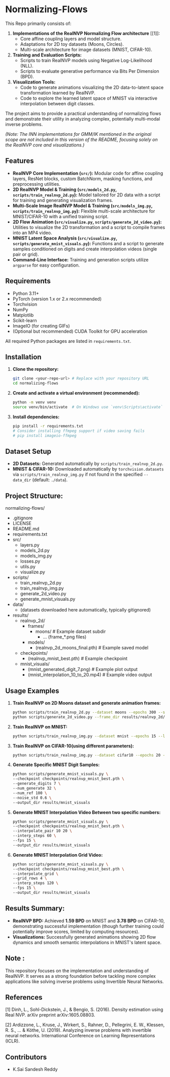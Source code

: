 # Normalizing-Flows
This Repo primarily consists of:

1.  **Implementations of the RealNVP Normalizing Flow architecture** \[[1]\]:
    *   Core affine coupling layers and model structure.
    *   Adaptations for 2D toy datasets (Moons, Circles).
    *   Multi-scale architecture for image datasets (MNIST, CIFAR-10).
2.  **Training and Evaluation Scripts:**
    *   Scripts to train RealNVP models using Negative Log-Likelihood (NLL).
    *   Scripts to evaluate generative performance via Bits Per Dimension (BPD).
3.  **Visualization Tools:**
    *   Code to generate animations visualizing the 2D data-to-latent space transformation learned by RealNVP.
    *   Code to explore the learned latent space of MNIST via interactive interpolation between digit classes.

The project aims to provide a practical understanding of normalizing flows and demonstrate their utility in analyzing complex, potentially multi-modal inverse problems.

*(Note: The INN implementations for GMM/IK mentioned in the original scope are not included in this version of the README, focusing solely on the RealNVP core and visualizations.)*

## Features

*   **RealNVP Core Implementation (`src/`):** Modular code for affine coupling layers, ResNet blocks, custom BatchNorm, masking functions, and preprocessing utilities.
*   **2D RealNVP Model & Training (`src/models_2d.py`, `scripts/train_realnvp_2d.py`):** Model tailored for 2D data with a script for training and generating visualization frames.
*   **Multi-Scale Image RealNVP Model & Training (`src/models_img.py`, `scripts/train_realnvp_img.py`):** Flexible multi-scale architecture for MNIST/CIFAR-10 with a unified training script.
*   **2D Flow Animation (`src/visualize.py`, `scripts/generate_2d_video.py`):** Utilities to visualize the 2D transformation and a script to compile frames into an MP4 video.
*   **MNIST Latent Space Analysis (`src/visualize.py`, `scripts/generate_mnist_visuals.py`):** Functions and a script to generate samples conditioned on digits and create interpolation videos (single pair or grid).
*   **Command-Line Interface:** Training and generation scripts utilize `argparse` for easy configuration.

## Requirements

*   Python 3.11+
*   PyTorch (version 1.x or 2.x recommended)
*   Torchvision
*   NumPy
*   Matplotlib
*   Scikit-learn
*   ImageIO (for creating GIFs)
*   (Optional but recommended) CUDA Toolkit for GPU acceleration

All required Python packages are listed in `requirements.txt`.

## Installation

1.  **Clone the repository:**
    ```bash
    git clone <your-repo-url> # Replace with your repository URL
    cd normalizing-flows
    ```

2.  **Create and activate a virtual environment (recommended):**
    ```bash
    python -m venv venv
    source venv/bin/activate  # On Windows use `venv\Scripts\activate`
    ```

3.  **Install dependencies:**
    ```bash
    pip install -r requirements.txt
    # Consider installing ffmpeg support if video saving fails
    # pip install imageio-ffmpeg
    ```

## Dataset Setup

*   **2D Datasets:** Generated automatically by `scripts/train_realnvp_2d.py`.
*   **MNIST & CIFAR-10:** Downloaded automatically by `torchvision.datasets` via `scripts/train_realnvp_img.py` if not found in the specified `--data_dir` (default: `./data`).

## Project Structure:

normalizing-flows/
  - .gitignore
  - LICENSE
  - README.md
  - requirements.txt
  - src/
      - layers.py
      - models_2d.py
      - models_img.py
      - losses.py
      - utils.py
      - visualize.py
  - scripts/
      - train_realnvp_2d.py
      - train_realnvp_img.py
      - generate_2d_video.py
      - generate_mnist_visuals.py
  - data/
      - (datasets downloaded here automatically, typically gitignored)
  - results/
      - realnvp_2d/
          - frames/
              - moons/         # Example dataset subdir
                  - ... (frame_*.png files)
          - models/
              - (realnvp_2d_moons_final.pth) # Example saved model
      - checkpoints/
          - (realnvp_mnist_best.pth)       # Example checkpoint
      - mnist_visuals/
          - (mnist_generated_digit_7.png)  # Example plot output
          - (mnist_interpolation_10_to_20.mp4) # Example video output

## Usage Examples


1.  **Train RealNVP on 2D Moons dataset and generate animation frames:**
    ```bash
    python scripts/train_realnvp_2d.py --dataset moons --epochs 300 --save_interval 5 --output_dir results/realnvp_2d --hidden_units 128 --num_coupling 8
    python scripts/generate_2d_video.py --frame_dir results/realnvp_2d/frames/moons --output results/realnvp_2d/transformation_moons.mp4 --fps 15
    ```
 
2.  **Train RealNVP on MNIST:**
    ```bash
    python scripts/train_realnvp_img.py --dataset mnist --epochs 15 --lr 5e-4 --batch_size 64 --num_coupling_multi 12 --num_coupling_final 4 --planes 64 --checkpoint_dir checkpoints --data_dir ./data
    ```
    
3.  **Train RealNVP on CIFAR-10(using different parameters):**
    ```bash
    python scripts/train_realnvp_img.py --dataset cifar10 --epochs 20 --lr 5e-4 --batch_size 32 --num_coupling_multi 18 --num_coupling_final 4 --planes 64 --checkpoint_dir checkpoints --data_dir ./data
    ```
    
4.  **Generate Specific MNIST Digit Samples:**
    ```bash
    python scripts/generate_mnist_visuals.py \
    --checkpoint checkpoints/realnvp_mnist_best.pth \
    --generate_digits 7 \
    --num_generate 32 \
    --num_ref 100 \
    --noise_std 0.6 \
    --output_dir results/mnist_visuals
    ```

5.  **Generate MNIST Interpolation Video Between two specific numbers:**
    ```bash
    python scripts/generate_mnist_visuals.py \
    --checkpoint checkpoints/realnvp_mnist_best.pth \
    --interpolate_pair 10 20 \
    --interp_steps 60 \
    --fps 15 \
    --output_dir results/mnist_visuals
    ```
6.  **Generate MNIST Interpolation Grid Video:**
    ```bash
    python scripts/generate_mnist_visuals.py \
    --checkpoint checkpoints/realnvp_mnist_best.pth \
    --interpolate_grid \
    --grid_rows 4 \
    --interp_steps 120 \
    --fps 15 \
    --output_dir results/mnist_visuals
    ```
## Results Summary: 

*   **RealNVP BPD:** Achieved **1.59 BPD** on MNIST and **3.78 BPD** on CIFAR-10, demonstrating successful implementation (though further training could potentially improve scores, limited by computing resources).
*   **Visualizations:** Successfully generated animations showing 2D flow dynamics and smooth semantic interpolations in MNIST's latent space.

## Note : 

This repository focuses on the implementation and understanding of RealNVP. It serves as a strong foundation before tackling more complex applications like solving inverse problems using Invertible Neural Networks.
## References

[1] Dinh, L., Sohl-Dickstein, J., & Bengio, S. (2016). Density estimation using Real NVP. arXiv preprint arXiv:1605.08803.

[2] Ardizzone, L., Kruse, J., Wirkert, S., Rahner, D., Pellegrini, E. W., Klessen, R. S., ... & Köthe, U. (2019). Analyzing inverse problems with invertible neural networks. International Conference on Learning Representations (ICLR).

## Contributors

* K.Sai Sandesh Reddy 
